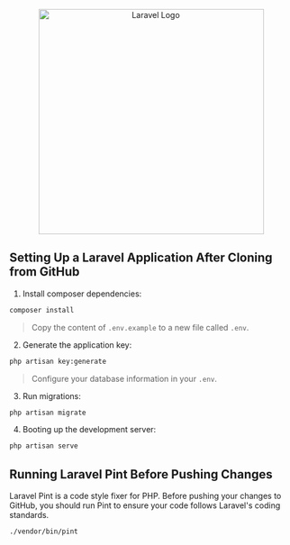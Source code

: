 <p align="center"><a href="https://laravel.com" target="_blank"><img src="https://raw.githubusercontent.com/laravel/art/master/logo-lockup/5%20SVG/2%20CMYK/1%20Full%20Color/laravel-logolockup-cmyk-red.svg" width="400" alt="Laravel Logo"></a></p>

## Setting Up a Laravel Application After Cloning from GitHub

1. Install composer dependencies:
```sh
composer install
```
> Copy the content of `.env.example` to a new file called `.env`.
2. Generate the application key:
```sh
php artisan key:generate
```
> Configure your database information in your `.env`.
3. Run migrations:
```sh
php artisan migrate
```
4. Booting up the development server:
```sh
php artisan serve
```

## Running Laravel Pint Before Pushing Changes
Laravel Pint is a code style fixer for PHP. Before pushing your changes to GitHub, you should run Pint to ensure your code follows Laravel's coding standards.

```sh
./vendor/bin/pint
```
